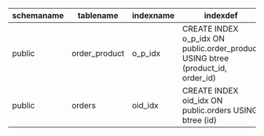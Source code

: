 schemaname |   tablename   | indexname | indexdef |
-----------|---------------|-----------|--------------------------------------------------------------------------------|
public     | order_product | o_p_idx   | CREATE INDEX o_p_idx ON public.order_product USING btree (product_id, order_id)| 
public     | orders        | oid_idx   | CREATE INDEX oid_idx ON public.orders USING btree (id)                         |
